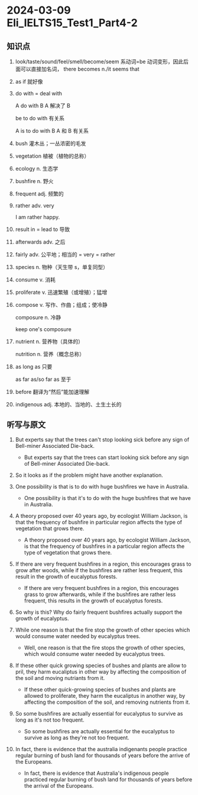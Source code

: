 # 2024-03-09 Eli_IELTS15_Test1_Part4-2

## 知识点

1. look/taste/sound/feel/smell/become/seem 系动词=be 动词变形，因此后面可以直接加名词， there becomes n./it seems that

2. as if 就好像

3. do with = deal with

   A do with B A 解决了 B

   be to do with 有关系

   A is to do with B A 和 B 有关系

4. bush 灌木丛；一丛浓密的毛发

5. vegetation 植被（植物的总称）

6. ecology n. 生态学

7. bushfire n. 野火

8. frequent adj. 频繁的

9. rather adv. very

   I am rather happy.

10. result in = lead to 导致

11. afterwards adv. 之后

12. fairly adv. 公平地；相当的 = very = rather

13. species n. 物种（天生带 s，单复同型）

14. consume v. 消耗

15. proliferate v. 迅速繁殖（或增殖）；猛增

16. compose v. 写作、作曲；组成；使冷静

    composure n. 冷静

    keep one's composure

17. nutrient n. 营养物（具体的）

    nutrition n. 营养（概念总称）

18. as long as 只要

    as far as/so far as 至于

19. before 翻译为“然后”能加速理解

20. indigenous adj. 本地的、当地的、土生土长的

## 听写与原文

1. But experts say that the trees can't stop looking sick before any sign of Bell-miner Associated Die-back.

   - But experts say that the trees can start looking sick before any sign of Bell-miner Associated Die-back.

2. So it looks as if the problem might have another explanation.

3. One possibility is that is to do with huge bushfires we have in Australia.

   - One possibility is that it's to do with the huge bushfires that we have in Australia.

4. A theory proposed over 40 years ago, by ecologist William Jackson, is that the frequency of bushfire in particular region affects the type of vegetation that grows there.

   - A theory proposed over 40 years ago, by ecologist William Jackson, is that the frequency of bushfires in a particular region affects the type of vegetation that grows there.

5. If there are very frequent bushfires in a region, this encourages grass to grow after woods, while if the bushfires are rather less frequent, this result in the growth of eucalyptus forests.

   - If there are very frequent bushfires in a region, this encourages grass to grow afterwards, while if the bushfires are rather less frequent, this results in the growth of eucalyptus forests.

6. So why is this? Why do fairly frequent bushfires actually support the growth of eucalyptus.

7. While one reason is that the fire stop the growth of other species which would consume water needed by eucalyptus trees.

   - Well, one reason is that the fire stops the growth of other species, which would consume water needed by eucalyptus trees.

8. If these other quick growing species of bushes and plants are allow to pril, they harm eucaliptus in other way by affecting the composition of the soil and moving nutriants from it.

   - If these other quick-growing species of bushes and plants are allowed to proliferate, they harm the eucaliptus in another way, by affecting the composition of the soil, and removing nutrients from it.

9. So some bushfires are actually essential for eucalyptus to survive as long as it's not too frequent.

   - So some bushfires are actually essential for the eucalyptus to survive as long as they're not too frequent.

10. In fact, there is evidence that the australia indigenants people practice regular burning of bush land for thousands of years before the arrive of the Europeans.

    - In fact, there is evidence that Australia's indigenous people practiced regular burning of bush land for thousands of years before the arrival of the Europeans.
